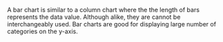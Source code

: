 A bar chart is similar to a column chart where the the length of bars represents the data value.
Although alike, they are cannot be interchangeably used. Bar charts are good for displaying large
number of categories on the y-axis.

